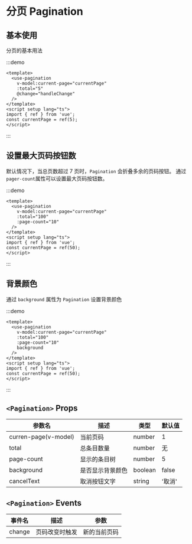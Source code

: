 <Toc />

# 分页 Pagination

## 基本使用

分页的基本用法

:::demo 

```vue
<template>
  <use-pagination
    v-model:current-page="currentPage"
    :total="5"
    @change="handleChange"
  />
</template>
<script setup lang="ts">
import { ref } from 'vue';
const currentPage = ref(5);
</script>
```
:::

## 设置最大页码按钮数

默认情况下，当总页数超过 7 页时，`Pagination` 会折叠多余的页码按钮。 通过`pager-count`属性可以设置最大页码按钮数。

:::demo 

```vue
<template>
  <use-pagination
    v-model:current-page="currentPage"
    :total="100"
    :page-count="10"
  />
</template>
<script setup lang="ts">
import { ref } from 'vue';
const currentPage = ref(50);
</script>
```
:::


## 背景颜色

通过 `background` 属性为 `Pagination` 设置背景颜色

:::demo 

```vue
<template>
  <use-pagination
    v-model:current-page="currentPage"
    :total="100"
    :page-count="10"
    background
  />
</template>
<script setup lang="ts">
import { ref } from 'vue';
const currentPage = ref(50);
</script>
```
:::


## `<Pagination>` Props

| 参数名        | 描述                 | 类型        | 默认值          |
| ---------------- | ---------------------- | ------------- | ------------------ |
| curren-page(v-model) | 当前页码  | number       |     1              |
| total   | 总条目数量| number | 无 |     1
| page-count     | 显示的条目树 | number       | 5               |
| background   | 是否显示背景颜色  | boolean | false  |
| cancelText     | 取消按钮文字 | string       | '取消'               |


## `<Pagination>` Events
| 事件名 | 描述           | 参数 |
| ------- | ---------------- | ---- |
| change | 页码改变时触发 | 新的当前页码    |
